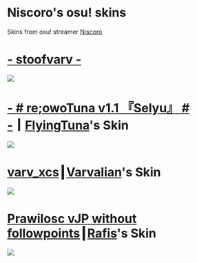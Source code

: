 # Niscoro's osu! skins 
Skins from osu! streamer [Niscoro](https://www.twitch.tv/niscoro)
# [- stoofvarv -](https://mega.nz/file/RDgSgQhb#IgIQOoVFT_abhiAzmR8qEFQ-E-Y4vmiAxFmHuxfV83o)
![](https://i.imgur.com/1kDrpFS.png)
# [- # re;owoTuna v1.1 『Selyu』 # -](https://www.mediafire.com/file/10yv0iwzd9vn7zh/-_%2523_re%253BowoTuna_v1.1_%25E3%2580%258ESelyu%25E3%2580%258F_%2523_-.osk/file)┃[FlyingTuna](https://www.twitch.tv/flyingtuna)'s Skin
![](https://i.imgur.com/GqkA0sk.png)
# [varv_xcs](https://mega.nz/file/eP4jSCxI#aYFXPVSQ3ZQZLjx7LOsgLwBC64HD85C2k4lnt08vSE8)┃[Varvalian](https://www.twitch.tv/varvalian)'s Skin
![](https://i.imgur.com/DqBqZrB.png)
# [Prawilosc vJP without followpoints](https://www.mediafire.com/file/fbcs101xigtwje0/Prawilosc+vJP+without+followpoints.osk/file)┃[Rafis](https://www.twitch.tv/rafis)'s Skin
![](https://i.imgur.com/NISNhwS.png)
